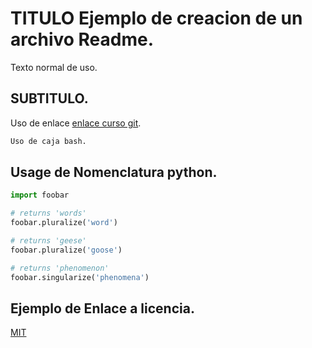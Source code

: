 # TITULO Ejemplo de creacion de un archivo Readme.

Texto normal de uso.

## SUBTITULO.

Uso de enlace [enlace curso git](https://github.com/RomanOsma/CursoGit.git).

```bash
Uso de caja bash.
```

## Usage de Nomenclatura python.

```python
import foobar

# returns 'words'
foobar.pluralize('word')

# returns 'geese'
foobar.pluralize('goose')

# returns 'phenomenon'
foobar.singularize('phenomena')
```

## Ejemplo de Enlace a licencia.
[MIT](https://choosealicense.com/licenses/mit/)
